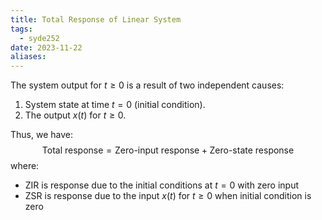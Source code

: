 ```yaml
---
title: Total Response of Linear System
tags:
  - syde252
date: 2023-11-22
aliases:
---
```

The system output for $t\geq 0$ is a result of two independent causes:
1. System state at time $t=0$ (initial condition).
2. The output $x(t)$ for $t\geq 0$.

Thus, we have:
$$
\text{Total response} = \text{Zero-input response} + \text{Zero-state response}
$$
where:
- ZIR is response due to the initial conditions at $t=0$ with zero input
- ZSR is response due to the input $x(t)$ for $t \geq 0$ when initial condition is zero